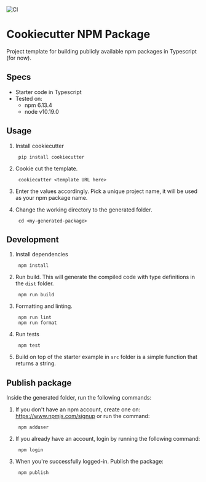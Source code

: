 ![CI](https://github.com/ardydedase/cookiecutter-npm-package/workflows/CI/badge.svg)

# Cookiecutter NPM Package

Project template for building publicly available npm packages in Typescript (for now).

## Specs

- Starter code in Typescript
- Tested on:
  - npm 6.13.4
  - node v10.19.0

## Usage

1. Install cookiecutter

        pip install cookiecutter

1. Cookie cut the template.

        cookiecutter <template URL here>

1. Enter the values accordingly. Pick a unique project name, it will be used as your npm package name.


1. Change the working directory to the generated folder.

        cd <my-generated-package>

## Development

1. Install dependencies

        npm install

 
1. Run build. This will generate the compiled code with type definitions in the `dist` folder.

        npm run build

1. Formatting and linting.

        npm run lint
        npm run format

1. Run tests

        npm test

1. Build on top of the starter example in `src` folder is a simple function that returns a string.

## Publish package

Inside the generated folder, run the following commands:

1. If you don't have an npm account, create one on: https://www.npmjs.com/signup or run the command:

        npm adduser

1. If you already have an account, login by running the following command:

        npm login

1. When you're successfully logged-in. Publish the package:

        npm publish
